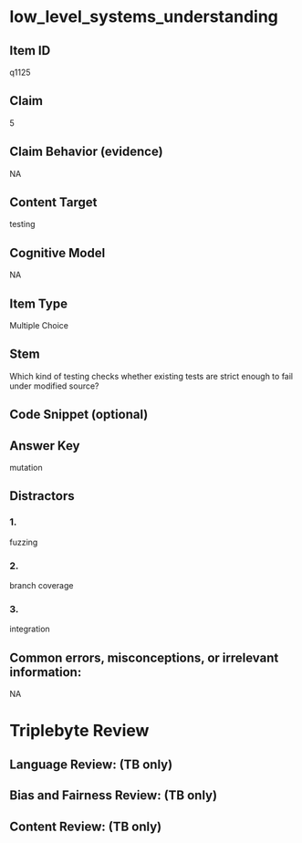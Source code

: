 # low_level_systems_understanding

## Item ID
q1125

## Claim
5

## Claim Behavior (evidence)
NA

## Content Target
testing

## Cognitive Model
NA

## Item Type
Multiple Choice

## Stem
Which kind of testing checks whether existing tests are strict enough to fail under modified source?

## Code Snippet (optional)


## Answer Key
mutation

## Distractors

### 1.
fuzzing

### 2.
branch coverage

### 3.
integration

## Common errors, misconceptions, or irrelevant information:
NA

# Triplebyte Review


## Language Review: (TB only)


## Bias and Fairness Review: (TB only)


## Content Review: (TB only)

